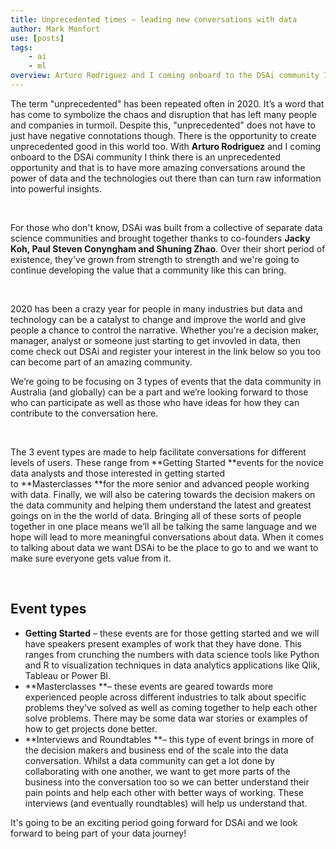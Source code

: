 ```yaml
---
title: Unprecedented times – leading new conversations with data
author: Mark Monfort
use: [posts]
tags:
    - ai
    - ml
overview: Arturo Rodriguez and I coming onboard to the DSAi community I think there is an unprecedented opportunity
---
```


The term "unprecedented" has been repeated often in 2020. It’s a word
that has come to symbolize the chaos and disruption that has left many
people and companies in turmoil. Despite this, "unprecedented" does not
have to just have negative connotations though. There is the opportunity
to create unprecedented good in this world too. With **Arturo
Rodriguez** and I coming onboard to the DSAi community I think there is
an unprecedented opportunity and that is to have more amazing
conversations around the power of data and the technologies out there
than can turn raw information into powerful insights.

 

For those who don't know, DSAi was built from a collective of separate
data science communities and brought together thanks to
co-founders **Jacky Koh, Paul Steven Conyngham **and** Shuning Zhao**.
Over their short period of existence, they've grown from strength to
strength and we're going to continue developing the value that a
community like this can bring.

 

2020 has been a crazy year for people in many industries but data and
technology can be a catalyst to change and improve the world and give
people a chance to control the narrative. Whether you're a decision
maker, manager, analyst or someone just starting to get invovled in
data, then come check out DSAi and register your interest in the link
below so you too can become part of an amazing community.

We’re going to be focusing on 3 types of events that the data community
in Australia (and globally) can be a part and we’re looking forward to
those who can participate as well as those who have ideas for how they
can contribute to the conversation here.

 

The 3 event types are made to help facilitate conversations for
different levels of users. These range from **Getting Started **events
for the novice data analysts and those interested in getting started
to **Masterclasses **for the more senior and advanced people working
with data. Finally, we will also be catering towards the decision makers
on the data community and helping them understand the latest and
greatest goings on in the the world of data. Bringing all of these sorts
of people together in one place means we’ll all be talking the same
language and we hope will lead to more meaningful conversations about
data. When it comes to talking about data we want DSAi to be the place
to go to and we want to make sure everyone gets value from it.

 

**Event types**
---------------

-   **Getting Started** – these events are for those getting started and
    we will have speakers present examples of work that they have done.
    This ranges from crunching the numbers with data science tools like
    Python and R to visualization techniques in data analytics
    applications like Qlik, Tableau or Power BI.
-   **Masterclasses **– these events are geared towards more experienced
    people across different industries to talk about specific problems
    they’ve solved as well as coming together to help each other solve
    problems. There may be some data war stories or examples of how to
    get projects done better.
-   **Interviews and Roundtables **– this type of event brings in more
    of the decision makers and business end of the scale into the data
    conversation. Whilst a data community can get a lot done by
    collaborating with one another, we want to get more parts of the
    business into the conversation too so we can better understand their
    pain points and help each other with better ways of working. These
    interviews (and eventually roundtables) will help us understand
    that.

It's going to be an exciting period going forward for DSAi and we look
forward to being part of your data journey!